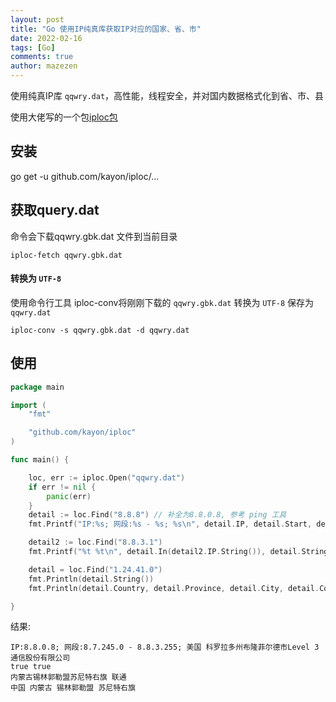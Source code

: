 ```yaml
---
layout: post
title: "Go 使用IP纯真库获取IP对应的国家、省、市"
date: 2022-02-16
tags: [Go]
comments: true
author: mazezen
---
```



使用纯真IP库 `qqwry.dat`，高性能，线程安全，并对国内数据格式化到省、市、县

 使用大佬写的一个包<a href="https://github.com/kayon/iploc" target="_blank" rel="noopener">iploc包</a>

## 安装

go get -u github.com/kayon/iploc/...



## 获取query.dat

命令会下载qqwry.gbk.dat 文件到当前目录

```shell
iploc-fetch qqwry.gbk.dat
```

#### 转换为 `UTF-8`

使用命令行工具 iploc-conv将刚刚下载的 `qqwry.gbk.dat` 转换为 `UTF-8` 保存为 `qqwry.dat`

```shell
iploc-conv -s qqwry.gbk.dat -d qqwry.dat
```

## 使用

```go
package main

import (
	"fmt"

	"github.com/kayon/iploc"
)

func main() {

	loc, err := iploc.Open("qqwry.dat")
	if err != nil {
		panic(err)
	}
	detail := loc.Find("8.8.8") // 补全为8.8.0.8, 参考 ping 工具
	fmt.Printf("IP:%s; 网段:%s - %s; %s\n", detail.IP, detail.Start, detail.End, detail)

	detail2 := loc.Find("8.8.3.1")
	fmt.Printf("%t %t\n", detail.In(detail2.IP.String()), detail.String() == detail2.String())

	detail = loc.Find("1.24.41.0")
	fmt.Println(detail.String())
	fmt.Println(detail.Country, detail.Province, detail.City, detail.County)

}

```

结果:

```shell
IP:8.8.0.8; 网段:8.7.245.0 - 8.8.3.255; 美国 科罗拉多州布隆菲尔德市Level 3通信股份有限公司
true true
内蒙古锡林郭勒盟苏尼特右旗 联通
中国 内蒙古 锡林郭勒盟 苏尼特右旗
```



